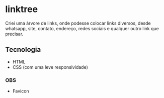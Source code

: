 # linktree
Criei uma árvore de links, onde podesse colocar links diversos, desde whatsapp, site, contato, endereço, redes sociais e qualquer outro link que precisar.

## Tecnologia
* HTML
* CSS (com uma leve responsividade)

### OBS
* Favicon
